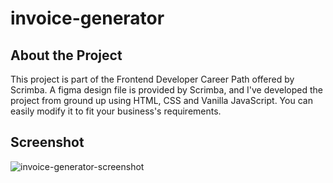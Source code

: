 # invoice-generator
## About the Project
This project is part of the Frontend Developer Career Path offered by Scrimba. A figma design file is provided by Scrimba, and I've developed the project from ground up using HTML, CSS and Vanilla JavaScript. You can easily modify it to fit your business's requirements.
## Screenshot
![invoice-generator-screenshot](https://user-images.githubusercontent.com/74324784/153548335-068f76cc-1ac6-4014-b0bb-52a18bed6b77.png)
